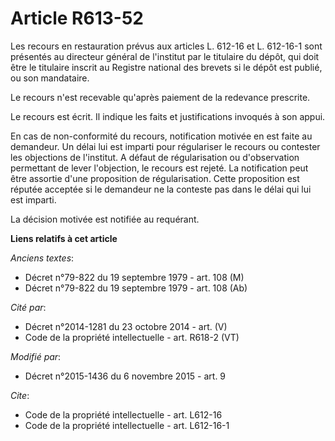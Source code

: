 # Article R613-52

Les recours en restauration prévus aux articles L. 612-16 et L. 612-16-1 sont présentés au directeur général de l'institut
par le titulaire du dépôt, qui doit être le titulaire inscrit au Registre national des brevets si le dépôt est publié, ou son
mandataire. 

Le recours n'est recevable qu'après paiement de la redevance prescrite. 

Le recours est écrit. Il indique les faits et justifications invoqués à son appui. 

En cas de non-conformité du recours, notification motivée en est faite au demandeur. Un délai lui est imparti pour
régulariser le recours ou contester les objections de l'institut. A défaut de régularisation ou d'observation permettant de
lever l'objection, le recours est rejeté. La notification peut être assortie d'une proposition de régularisation. Cette
proposition est réputée acceptée si le demandeur ne la conteste pas dans le délai qui lui est imparti. 

La décision motivée est notifiée au requérant.

**Liens relatifs à cet article**

_Anciens textes_:

  - Décret n°79-822 du 19 septembre 1979 - art. 108 (M)
  - Décret n°79-822 du 19 septembre 1979 - art. 108 (Ab)

_Cité par_:

  - Décret n°2014-1281 du 23 octobre 2014 - art. (V)
  - Code de la propriété intellectuelle - art. R618-2 (VT)

_Modifié par_:

  - Décret n°2015-1436 du 6 novembre 2015 - art. 9

_Cite_:

  - Code de la propriété intellectuelle - art. L612-16
  - Code de la propriété intellectuelle - art. L612-16-1
